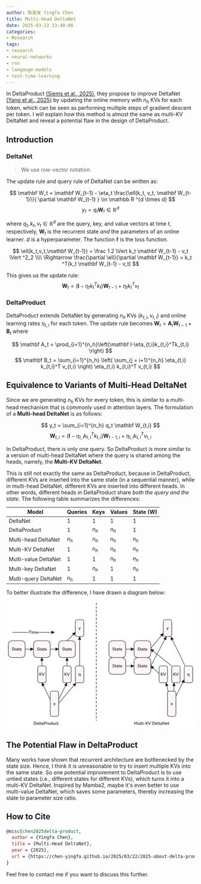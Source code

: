```yaml
---
author: 陈英发 Yingfa Chen
title: Multi-Head DeltaNet
date: 2025-03-22 23:40:08
categories:
- Research
tags:
- research
- neural-networks
- rnn
- langauge-models
- test-time-learning
---
```




In DeltaProduct [(Siems et al., 2025)](https://arxiv.org/pdf/2502.10297), they propose to improve DeltaNet [(Yang et al., 2025)](https://arxiv.org/pdf/2412.06464) by updating the online memory with $n_h$ KVs for each token, which can be seen as performing multiple steps of gradient descent per token. I will explain how this method is almost the same as multi-KV DeltaNet and reveal a potential flaw in the design of DeltaProduct.


<!-- more -->

## Introduction

### DeltaNet

> We use row-vector notation.

The update rule and query rule of DeltaNet can be written as:

$$
\mathbf W_t = \mathbf W_{t-1} - \eta_t \frac{\ell(k_t, v_t, \mathbf W_{t-1})}{ \partial \mathbf W_{t-1} } \in \mathbb R ^{d \times d}
$$
$$
y_t = q_t \mathbf W_t \in \mathbb R ^d
$$

where $q_t, k_t, v_t\in\mathbb R^{d}$ are the query, key, and value vectors at time $t$, respectively, $\mathbf W_t$ is the recurrent state *and* the parameters of an online learner. $d$ is a hyperparameter. The function $\ell$ is the loss function.

$$
\ell(k_t,v_t,\mathbf W_{t-1}) = \frac 1 2 \Vert k_t \mathbf W_{t-1} - v_t \Vert ^2_2 \\\\
\Rightarrow \frac{\partial \ell}{\partial \mathbf W_{t-1}} = k_t ^T(k_t \mathbf W_{t-1} - v_t)
$$

This gives us the update rule:
$$
\mathbf W_t = (\mathbf I - \eta_t k_t^Tk_t)\mathbf W_{t-1} + \eta_t k_t ^T v_t
$$

### DeltaProduct

DeltaProduct extends DeltaNet by generating $n_h$ KVs $(k_{t,i}, v_{t,i})$ and online learning rates $\eta_{t,i}$ for each token. The update rule becomes $\mathbf W_t = \mathbf A_t \mathbf W_{t-1} + \mathbf B_t$ where

$$
\mathbf A_t = \prod_{i=1}^{n_h}\left(\mathbf I-\eta_{t,i}k_{t,i}^Tk_{t,i} \right) 
$$
$$
\mathbf B_t = \sum_{i=1}^{n_h} \left( \sum_{j = i+1}^{n_h} \eta_{t,i} k_{t,i}^T v_{t,i} \right) \eta_{t,i} k_{t,i}^T v_{t,i}
$$

## Equivalence to Variants of Multi-Head DeltaNet

Since we are generating $n_h$ KVs for every token, this is similar to a multi-head mechanism that is commonly used in attention layers. The formulation of a **Multi-head DeltaNet** is as follows:

$$
y_t = \sum_{i=1}^{n_h} q_t \mathbf W_{t,i}
$$
$$
\mathbf W_{t,i} = (\mathbf I-\eta_{t,i} k_{t,i}^Tk_{t,i})\mathbf W_{t-1,i} + \eta_{t,i} k_{t,i} ^T v_{t,i}
$$

In DeltaProduct, there is only one query. So DeltaProduct is more similar to a version of multi-head DeltaNet where the query is shared among the heads, namely, the **Multi-KV DeltaNet**.

This is still not exactly the same as DeltaProduct, because in DeltaProduct, different KVs are inserted into the same state (in a sequential manner), while in multi-head DeltaNet, different KVs are inserted into different heads. In other words, different heads in DeltaProduct share *both the query and the state*. The following table summarizes the differences:

| Model                | Queries | Keys  | Values | State $(\mathbf W)$ |
| -------------------- | ------- | ----- | ------ | ------------------- |
| DeltaNet             | 1       | 1     | 1      | 1                   |
| DeltaProduct         | 1       | $n_h$ | $n_h$  | 1                   |
| Multi-head DeltaNet  | $n_h$   | $n_h$ | $n_h$  | $n_h$               |
| Multi-KV DeltaNet    | 1       | $n_h$ | $n_h$  | $n_h$               |
| Multi-value DeltaNet | 1       | 1     | $n_h$  | $n_h$               |
| Multi-key DeltaNet   | 1       | $n_h$ | 1      | $n_h$               |
| Multi-query DeltaNet | $n_h$   | 1     | 1      | 1                   |

To better illustrate the difference, I have drawn a diagram below:

!["Illustration of DeltaProduct vs. Multi-KV DeltaNet"](./2025-about-delta-product/multi-kv-deltanet.png "Figure 1: Illustration of DeltaProduct vs. Multi-KV DeltaNet")

## The Potential Flaw in DeltaProduct

Many works have shown that recurrent architecture are bottlenecked by the state size. Hence, I think it is unreasonable to try to insert multiple KVs into the same state. So one potential improvement to DeltaProduct is to use untied states (i.e., different states for different KVs), which turns it into a multi-KV DeltaNet. Inspired by Mamba2, maybe it's even better to use multi-value DeltaNet, which saves some parameters, thereby increasing the state to parameter size ratio.


## How to Cite

```bibtex
@misc{chen2025delta-product,
  author = {Yingfa Chen},
  title = {Multi-Head DeltaNet},
  year = {2025},
  url = {https://chen-yingfa.github.io/2025/03/22/2025-about-delta-product/},
}
```

Feel free to contact me if you want to discuss this further.

